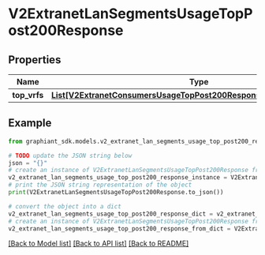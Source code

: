 # V2ExtranetLanSegmentsUsageTopPost200Response


## Properties

Name | Type | Description | Notes
------------ | ------------- | ------------- | -------------
**top_vrfs** | [**List[V2ExtranetConsumersUsageTopPost200ResponseTopConsumersInner]**](V2ExtranetConsumersUsageTopPost200ResponseTopConsumersInner.md) |  | [optional] 

## Example

```python
from graphiant_sdk.models.v2_extranet_lan_segments_usage_top_post200_response import V2ExtranetLanSegmentsUsageTopPost200Response

# TODO update the JSON string below
json = "{}"
# create an instance of V2ExtranetLanSegmentsUsageTopPost200Response from a JSON string
v2_extranet_lan_segments_usage_top_post200_response_instance = V2ExtranetLanSegmentsUsageTopPost200Response.from_json(json)
# print the JSON string representation of the object
print(V2ExtranetLanSegmentsUsageTopPost200Response.to_json())

# convert the object into a dict
v2_extranet_lan_segments_usage_top_post200_response_dict = v2_extranet_lan_segments_usage_top_post200_response_instance.to_dict()
# create an instance of V2ExtranetLanSegmentsUsageTopPost200Response from a dict
v2_extranet_lan_segments_usage_top_post200_response_from_dict = V2ExtranetLanSegmentsUsageTopPost200Response.from_dict(v2_extranet_lan_segments_usage_top_post200_response_dict)
```
[[Back to Model list]](../README.md#documentation-for-models) [[Back to API list]](../README.md#documentation-for-api-endpoints) [[Back to README]](../README.md)


